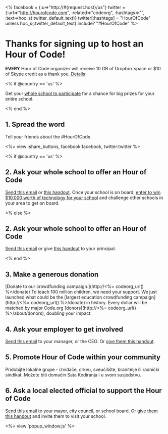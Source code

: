 <% facebook = {:u=>"http://#{request.host}/us"}
                      twitter = {:url=>"http://hourofcode.com", :related=>"codeorg", :hashtags=>"", :text=>hoc_s(:twitter_default_text)}
                      twitter[:hashtags] = "HourOfCode" unless hoc_s(:twitter_default_text).include? "#HourOfCode" %>



# Thanks for signing up to host an Hour of Code!

**EVERY** Hour of Code organizer will receive 10 GB of Dropbox space or $10 of Skype credit as a thank you. [Details](<%= hoc_uri('/prizes') %>)

<% if @country == 'us' %>

Get your [whole school to participate](<%= hoc_uri('/prizes') %>) for a chance for big prizes for your entire school.

<% end %>

## 1. Spread the word

Tell your friends about the #HourOfCode.

<%= view :share_buttons, facebook:facebook, twitter:twitter %>

<% if @country == 'us' %>

## 2. Ask your whole school to offer an Hour of Code

[Send this email](<%= hoc_uri('/resources#email') %>) or [this handout](http://hourofcode.com/files/schools-handout.pdf). Once your school is on board, [enter to win $10,000 worth of technology for your school](/prizes) and challenge other schools in your area to get on board.

<% else %>

## 2. Ask your whole school to offer an Hour of Code

[Send this email](<%= hoc_uri('/resources#email') %>) or give [this handout](http://hourofcode.com/files/schools-handout.pdf) to your principal.

<% end %>

## 3. Make a generous donation

[Donate to our crowdfunding campaign.](http://<%= codeorg_url() %>/donate) To teach 100 million children, we need your support. We just launched what could be the [largest education crowdfunding campaign](http://<%= codeorg_url() %>/donate) in history. Every dollar will be matched by major Code.org [donors](http://<%= codeorg_url() %>/about/donors), doubling your impact.

## 4. Ask your employer to get involved

[Send this email](<%= hoc_uri('/resources#email') %>) to your manager, or the CEO. Or [give them this handout](http://hourofcode.com/resources/hoc-one-pager.pdf).

## 5. Promote Hour of Code within your community

Pridobijte lokalne grupe - izviđače, crkvu, sveučilište, branitelje ili radnički sindikat. Možete biti domaćin Sata Kodiranja i u svom susjedstvu.

## 6. Ask a local elected official to support the Hour of Code

[Send this email](<%= hoc_uri('/resources#politicians') %>) to your mayor, city council, or school board. Or [give them this handout](http://hourofcode.com/resources/hoc-one-pager.pdf) and invite them to visit your school.

<%= view 'popup_window.js' %>